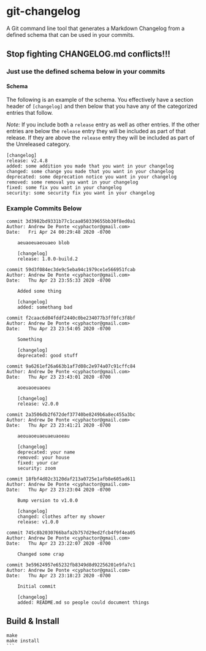 # git-changelog

A Git command line tool that generates a Markdown Changelog from a defined schema that can be used in your commits.

## Stop fighting CHANGELOG.md conflicts!!!

### Just use the defined schema below in your commits

#### Schema

The following is an example of the schema. You effectively have a section header of `[changelog]` and then below that you have any of the categorized entries that follow.

*Note:* If you include both a `release` entry as well as other entries. If the other entries are below the `release` entry they will be included as part of that release. If they are above the `release` entry they will be included as part of the Unreleased category.

```text
[changelog]
release: v2.4.8
added: some addition you made that you want in your changelog
changed: some change you made that you want in your changelog
deprecated: some deprecation notice you want in your changelog
removed: some removal you want in your changelog
fixed: some fix you want in your changelog
security: some security fix you want in your changelog
```

### Example Commits Below

```
commit 3d3982bd9331b77c1caa050339655bb30f8ed0a1
Author: Andrew De Ponte <cyphactor@gmail.com>
Date:   Fri Apr 24 00:29:48 2020 -0700

    aeuaoeuaeouaeo blob
    
    [changelog]
    release: 1.0.0-build.2

commit 59d3f084ec3de9c5eba94c1979ce1e566951fcab
Author: Andrew De Ponte <cyphactor@gmail.com>
Date:   Thu Apr 23 23:55:33 2020 -0700

    Added some thing
    
    [changelog]
    added: somethang bad

commit f2caac6d04fddf2440c0be234077b3ff0fc3f8bf
Author: Andrew De Ponte <cyphactor@gmail.com>
Date:   Thu Apr 23 23:54:05 2020 -0700

    Something
    
    [changelog]
    deprecated: good stuff

commit 9a6261ef26a663b1af7d08c2e974a07c91cffc84
Author: Andrew De Ponte <cyphactor@gmail.com>
Date:   Thu Apr 23 23:43:01 2020 -0700

    aoeuaoeuaoeu
    
    [changelog]
    release: v2.0.0

commit 2a3506db2f672def37740be8249b6a8ec455a3bc
Author: Andrew De Ponte <cyphactor@gmail.com>
Date:   Thu Apr 23 23:41:21 2020 -0700

    aeouaoeuaeuaeuaoeau
    
    [changelog]
    deprecated: your name
    removed: your house
    fixed: your car
    security: zoom

commit 18fbf4d02c3120daf213a0725e1afb8e605ad611
Author: Andrew De Ponte <cyphactor@gmail.com>
Date:   Thu Apr 23 23:23:04 2020 -0700

    Bump version to v1.0.0
    
    [changelog]
    changed: clothes after my shower
    release: v1.0.0

commit 745c8b2030766bafa2b757d29ed2fcb4f9f4ea05
Author: Andrew De Ponte <cyphactor@gmail.com>
Date:   Thu Apr 23 23:22:07 2020 -0700

    Changed some crap

commit 3e59624957e65232fb8349d8d92256201e9fa7c1
Author: Andrew De Ponte <cyphactor@gmail.com>
Date:   Thu Apr 23 23:18:23 2020 -0700

    Initial commit
    
    [changelog]
    added: README.md so people could document things
```

## Build & Install

````
make
make install
```
